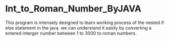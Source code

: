 # Int_to_Roman_Number_ByJAVA
This program is intensely designed to learn working process of the nested if else statement in the java.
we can understand it easily by converting a entered interger number between 1 to 3000 to roman numbers.
